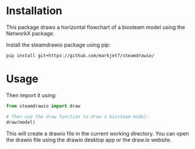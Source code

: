 # Installation
This package draws a horizontal flowchart of a biosteam model using the NetworkX package.
   
Install the steamdrawio package using pip:
```
pip install git+https://github.com/markjet7/steamdrawio/ 
```
# Usage 
Then import it using:
```python
from steamdrawio import draw

# Then use the draw function to draw a biosteam model:
draw(model)
```

This will create a drawio file in the current working directory.
You can open the drawio file using the drawio desktop app or the draw.io website.
